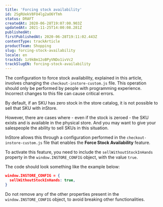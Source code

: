 ```yaml
---
title: 'Forcing stock availability'
id: 2SgRUekV8FO4lg2aO6YTmh
status: DRAFT
createdAt: 2020-06-28T19:07:00.903Z
updatedAt: 2021-11-25T14:00:08.281Z
publishedAt: 
firstPublishedAt: 2020-06-28T19:11:02.443Z
contentType: trackArticle
productTeam: Shopping
slug: forcing-stock-availability
locale: en
trackId: 1z9kBm12oBPyVNDo1ivVc2
trackSlugEN: forcing-stock-availability
---
```


<div class="alert alert-danger">
The configuration to force stock availability, explained in this article, involves changing the <code>checkout-instore-custom.js</code> file. This operation should only be performed by people with programming experience. Incorrect changes to this file can cause critical errors.
</div>

By default, if an SKU has zero stock in the store catalog, it is not possible to sell that SKU with inStore.

However, there are cases where - even if the stock is zeroed - the SKU exists and is available in the physical store. And you may want to give your salespeople the ability to sell SKUs in this situation.

InStore allows this through a configuration performed in the `checkout-instore-custom.js` file that enables the __Force Stock Availability__ feature.

To activate this feature, you need to include the `sellWithoutStockInHands` property in the `window.INSTORE_CONFIG` object, with the value `true`.

The code should look something like the example below:

```json
window.INSTORE_CONFIG = {
  sellWithoutStockInHands: true,
}
```

<div class="alert alert-danger">
Do not remove any of the other properties present in the <code>window.INSTORE_CONFIG</code> object, to avoid breaking other functionalities.
</div>
